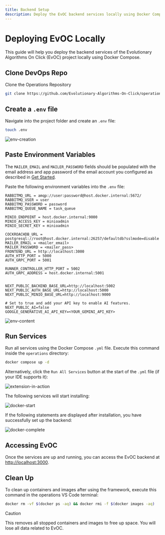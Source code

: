 ```yaml
---
title: Backend Setup
description: Deploy the EvOC backend services locally using Docker Compose. This guide provides step-by-step instructions for setting up the backend environment.
---
```


# Deploying EvOC Locally

This guide will help you deploy the backend services of the Evolutionary Algorithms On Click (EvOC) project locally using Docker Compose.

## Clone DevOps Repo

Clone the Operations Repository

```sh
git clone https://github.com/Evolutionary-Algorithms-On-Click/operations
```

## Create a `.env` file

Navigate into the project folder and create an `.env` file:

```sh
touch .env
```

![env-creation](https://i.imgur.com/pETnAVR.png)

## Paste Environment Variables

The `MAILER_EMAIL` and `MAILER_PASSWORD` fields should be populated with the email address and app password of the email account you configured as described in [Get Started](/get-started#create-a-gmail-mailer-account).

Paste the following environment variables into the `.env` file:

```env
RABBITMQ_URL = amqp://user:password@host.docker.internal:5672/
RABBITMQ_USER = user
RABBITMQ_PASSWORD = password
RABBITMQ_QUEUE_NAME = task_queue

MINIO_ENDPOINT = host.docker.internal:9000
MINIO_ACCESS_KEY = minioadmin
MINIO_SECRET_KEY = minioadmin

COCKROACHDB_URL = postgresql://root@host.docker.internal:26257/defaultdb?sslmode=disable
MAILER_EMAIL = <mailer_email>
MAILER_PASSWORD = <mailer_pass>
FRONTEND_URL = http://localhost:3000
AUTH_HTTP_PORT = 5000
AUTH_GRPC_PORT = 5001

RUNNER_CONTROLLER_HTTP_PORT = 5002
AUTH_GRPC_ADDRESS = host.docker.internal:5001


NEXT_PUBLIC_BACKEND_BASE_URL=http://localhost:5002
NEXT_PUBLIC_AUTH_BASE_URL=http://localhost:5000
NEXT_PUBLIC_MINIO_BASE_URL=http://localhost:9000

# Set to true and add your API key to enable AI features.
NEXT_PUBLIC_AI=false
GOOGLE_GENERATIVE_AI_API_KEY=<YOUR_GEMINI_API_KEY>
```

![env-content](https://i.imgur.com/1uGj3rU.png)

## Run Services

Run all services using the Docker Compose `.yml` file. Execute this command inside the `operations` directory:

```sh
docker compose up -d
```

Alternatively, click the `Run All Services` button at the start of the `.yml` file (if your IDE supports it):

![extension-in-action](https://i.imgur.com/uR0PH3J.png)

The following services will start installing:

![docker-start](https://i.imgur.com/4UsiBr7.png)

If the following statements are displayed after installation, you have successfully set up the backend:

![docker-complete](https://i.imgur.com/eQ3oz2Y.png)

## Accessing EvOC

Once the services are up and running, you can access the EvOC backend at [http://localhost:3000](http://localhost:3000).

## Clean Up

To clean up containers and images after using the framework, execute this command in the operations VS Code terminal:

```sh
docker rm -vf $(docker ps -aq) && docker rmi -f $(docker images -aq)
```

> [!CAUTION]
> This removes all stopped containers and images to free up space. You will lose all data related to EvOC.
